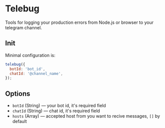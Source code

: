 # Telebug

Tools for logging your production errors from Node.js or browser to your telegram channel.

## Init

Minimal configuration is:

```js
telebug({
  botId: 'bot_id',
  chatId: '@channel_name',
});
```

## Options

* `botId` (String) — your bot id, it's required field
* `chatId` (String) — chat id, it's required field
* `hosts` (Array<string>) — accepted host from you want to recive messages, `[]` by default
  <!--
* `cors` (Boolean) — disable message about error inside external cross origin script, `false` by default
* `customInfo` (Object) — (browser only) this info adds to every error notification
  -->

For example

```js
telebug({
  botId: 'bot_id',
  chatId: '@channel_name',
  hosts: ['ymatuhin.ru', 'ymatuhin.net'],
  cors: true,
  customInfo: {
    userId: 1,
    userName: 'Yury',
  },
});
```
